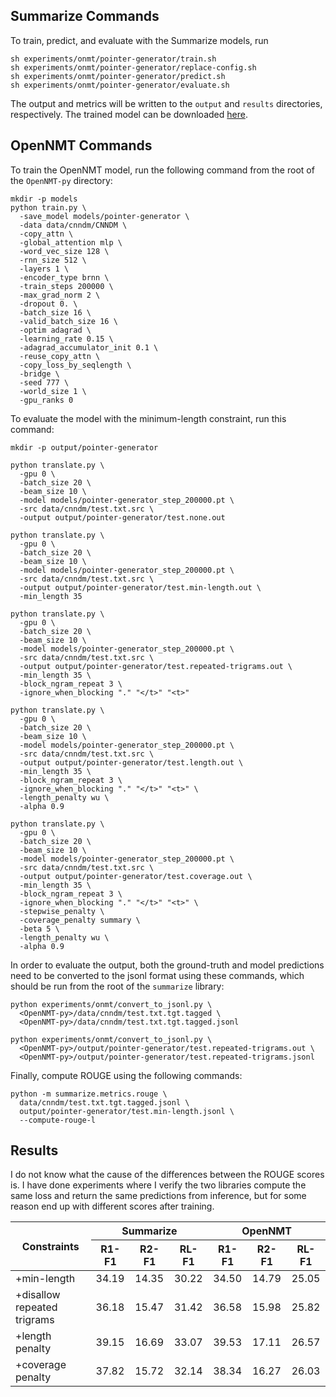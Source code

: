 ## Summarize Commands
To train, predict, and evaluate with the Summarize models, run
```
sh experiments/onmt/pointer-generator/train.sh
sh experiments/onmt/pointer-generator/replace-config.sh
sh experiments/onmt/pointer-generator/predict.sh
sh experiments/onmt/pointer-generator/evaluate.sh
```
The output and metrics will be written to the `output` and `results` directories, respectively.
The trained model can be downloaded [here](https://danieldeutsch.s3.amazonaws.com/summarize/experiments/onmt/v1.0/pointer-generator/model/model.tar.gz).

## OpenNMT Commands
To train the OpenNMT model, run the following command from the root of the `OpenNMT-py` directory:
```
mkdir -p models
python train.py \
  -save_model models/pointer-generator \
  -data data/cnndm/CNNDM \
  -copy_attn \
  -global_attention mlp \
  -word_vec_size 128 \
  -rnn_size 512 \
  -layers 1 \
  -encoder_type brnn \
  -train_steps 200000 \
  -max_grad_norm 2 \
  -dropout 0. \
  -batch_size 16 \
  -valid_batch_size 16 \
  -optim adagrad \
  -learning_rate 0.15 \
  -adagrad_accumulator_init 0.1 \
  -reuse_copy_attn \
  -copy_loss_by_seqlength \
  -bridge \
  -seed 777 \
  -world_size 1 \
  -gpu_ranks 0
```
To evaluate the model with the minimum-length constraint, run this command:
```
mkdir -p output/pointer-generator

python translate.py \
  -gpu 0 \
  -batch_size 20 \
  -beam_size 10 \
  -model models/pointer-generator_step_200000.pt \
  -src data/cnndm/test.txt.src \
  -output output/pointer-generator/test.none.out

python translate.py \
  -gpu 0 \
  -batch_size 20 \
  -beam_size 10 \
  -model models/pointer-generator_step_200000.pt \
  -src data/cnndm/test.txt.src \
  -output output/pointer-generator/test.min-length.out \
  -min_length 35

python translate.py \
  -gpu 0 \
  -batch_size 20 \
  -beam_size 10 \
  -model models/pointer-generator_step_200000.pt \
  -src data/cnndm/test.txt.src \
  -output output/pointer-generator/test.repeated-trigrams.out \
  -min_length 35 \
  -block_ngram_repeat 3 \
  -ignore_when_blocking "." "</t>" "<t>"

python translate.py \
  -gpu 0 \
  -batch_size 20 \
  -beam_size 10 \
  -model models/pointer-generator_step_200000.pt \
  -src data/cnndm/test.txt.src \
  -output output/pointer-generator/test.length.out \
  -min_length 35 \
  -block_ngram_repeat 3 \
  -ignore_when_blocking "." "</t>" "<t>" \
  -length_penalty wu \
  -alpha 0.9

python translate.py \
  -gpu 0 \
  -batch_size 20 \
  -beam_size 10 \
  -model models/pointer-generator_step_200000.pt \
  -src data/cnndm/test.txt.src \
  -output output/pointer-generator/test.coverage.out \
  -min_length 35 \
  -block_ngram_repeat 3 \
  -ignore_when_blocking "." "</t>" "<t>" \
  -stepwise_penalty \
  -coverage_penalty summary \
  -beta 5 \
  -length_penalty wu \
  -alpha 0.9
```
In order to evaluate the output, both the ground-truth and model predictions need to be converted to the jsonl format using these commands, which should be run from the root of the `summarize` library:
```
python experiments/onmt/convert_to_jsonl.py \
  <OpenNMT-py>/data/cnndm/test.txt.tgt.tagged \
  <OpenNMT-py>/data/cnndm/test.txt.tgt.tagged.jsonl

python experiments/onmt/convert_to_jsonl.py \
  <OpenNMT-py>/output/pointer-generator/test.repeated-trigrams.out \
  <OpenNMT-py>/output/pointer-generator/test.repeated-trigrams.jsonl
```
Finally, compute ROUGE using the following commands:
```
python -m summarize.metrics.rouge \
  data/cnndm/test.txt.tgt.tagged.jsonl \
  output/pointer-generator/test.min-length.jsonl \
  --compute-rouge-l
```

## Results
I do not know what the cause of the differences between the ROUGE scores is.
I have done experiments where I verify the two libraries compute the same loss and return the same predictions from inference, but for some reason end up with different scores after training.
<table>
  <thead>
    <tr>
      <th rowspan=2>Constraints</th>
      <th colspan=3>Summarize</th>
      <th colspan=3>OpenNMT</th>
    </tr>
    <tr>
      <th>R1-F1</th>
      <th>R2-F1</th>
      <th>RL-F1</th>
      <th>R1-F1</th>
      <th>R2-F1</th>
      <th>RL-F1</th>
    </tr>
  </thead>
  <tbody>
    <tr>
      <td>+min-length</td>
      <td>34.19</td>
      <td>14.35</td>
      <td>30.22</td>
      <td>34.50</td>
      <td>14.79</td>
      <td>25.05</td>
    </tr>
    <tr>
      <td>+disallow repeated trigrams</td>
      <td>36.18</td>
      <td>15.47</td>
      <td>31.42</td>
      <td>36.58</td>
      <td>15.98</td>
      <td>25.82</td>
    </tr>
    <tr>
      <td>+length penalty</td>
      <td>39.15</td>
      <td>16.69</td>
      <td>33.07</td>
      <td>39.53</td>
      <td>17.11</td>
      <td>26.57</td>
    </tr>
    <tr>
      <td>+coverage penalty</td>
      <td>37.82</td>
      <td>15.72</td>
      <td>32.14</td>
      <td>38.34</td>
      <td>16.27</td>
      <td>26.03</td>
    </tr>
  </tbody>
</table>
